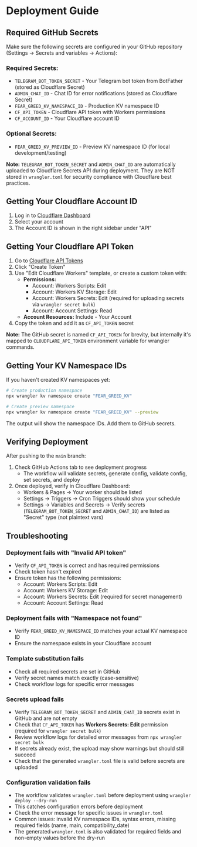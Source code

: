 # Deployment Guide

## Required GitHub Secrets

Make sure the following secrets are configured in your GitHub repository (Settings → Secrets and variables → Actions):

### Required Secrets:
- `TELEGRAM_BOT_TOKEN_SECRET` - Your Telegram bot token from BotFather (stored as Cloudflare Secret)
- `ADMIN_CHAT_ID` - Chat ID for error notifications (stored as Cloudflare Secret)
- `FEAR_GREED_KV_NAMESPACE_ID` - Production KV namespace ID
- `CF_API_TOKEN` - Cloudflare API token with Workers permissions
- `CF_ACCOUNT_ID` - Your Cloudflare account ID

### Optional Secrets:
- `FEAR_GREED_KV_PREVIEW_ID` - Preview KV namespace ID (for local development/testing)

**Note:** `TELEGRAM_BOT_TOKEN_SECRET` and `ADMIN_CHAT_ID` are automatically uploaded to Cloudflare Secrets API during deployment. They are NOT stored in `wrangler.toml` for security compliance with Cloudflare best practices.

## Getting Your Cloudflare Account ID

1. Log in to [Cloudflare Dashboard](https://dash.cloudflare.com/)
2. Select your account
3. The Account ID is shown in the right sidebar under "API"

## Getting Your Cloudflare API Token

1. Go to [Cloudflare API Tokens](https://dash.cloudflare.com/profile/api-tokens)
2. Click "Create Token"
3. Use "Edit Cloudflare Workers" template, or create a custom token with:
   - **Permissions:**
     - Account: Workers Scripts: Edit
     - Account: Workers KV Storage: Edit
     - Account: Workers Secrets: Edit (required for uploading secrets via `wrangler secret bulk`)
     - Account: Account Settings: Read
   - **Account Resources:** Include - Your Account
4. Copy the token and add it as `CF_API_TOKEN` secret
   
**Note:** The GitHub secret is named `CF_API_TOKEN` for brevity, but internally it's mapped to `CLOUDFLARE_API_TOKEN` environment variable for wrangler commands.

## Getting Your KV Namespace IDs

If you haven't created KV namespaces yet:

```bash
# Create production namespace
npx wrangler kv namespace create "FEAR_GREED_KV"

# Create preview namespace
npx wrangler kv namespace create "FEAR_GREED_KV" --preview
```

The output will show the namespace IDs. Add them to GitHub secrets.

## Verifying Deployment

After pushing to the `main` branch:

1. Check GitHub Actions tab to see deployment progress
   - The workflow will validate secrets, generate config, validate config, set secrets, and deploy
2. Once deployed, verify in Cloudflare Dashboard:
   - Workers & Pages → Your worker should be listed
   - Settings → Triggers → Cron Triggers should show your schedule
   - Settings → Variables and Secrets → Verify secrets (`TELEGRAM_BOT_TOKEN_SECRET` and `ADMIN_CHAT_ID`) are listed as "Secret" type (not plaintext vars)

## Troubleshooting

### Deployment fails with "Invalid API token"
- Verify `CF_API_TOKEN` is correct and has required permissions
- Check token hasn't expired
- Ensure token has the following permissions:
  - Account: Workers Scripts: Edit
  - Account: Workers KV Storage: Edit
  - Account: Workers Secrets: Edit (required for secret management)
  - Account: Account Settings: Read

### Deployment fails with "Namespace not found"
- Verify `FEAR_GREED_KV_NAMESPACE_ID` matches your actual KV namespace ID
- Ensure the namespace exists in your Cloudflare account

### Template substitution fails
- Check all required secrets are set in GitHub
- Verify secret names match exactly (case-sensitive)
- Check workflow logs for specific error messages

### Secrets upload fails
- Verify `TELEGRAM_BOT_TOKEN_SECRET` and `ADMIN_CHAT_ID` secrets exist in GitHub and are not empty
- Check that `CF_API_TOKEN` has **Workers Secrets: Edit** permission (required for `wrangler secret bulk`)
- Review workflow logs for detailed error messages from `npx wrangler secret bulk`
- If secrets already exist, the upload may show warnings but should still succeed
- Check that the generated `wrangler.toml` file is valid before secrets are uploaded

### Configuration validation fails
- The workflow validates `wrangler.toml` before deployment using `wrangler deploy --dry-run`
- This catches configuration errors before deployment
- Check the error message for specific issues in `wrangler.toml`
- Common issues: invalid KV namespace IDs, syntax errors, missing required fields (name, main, compatibility_date)
- The generated `wrangler.toml` is also validated for required fields and non-empty values before the dry-run

